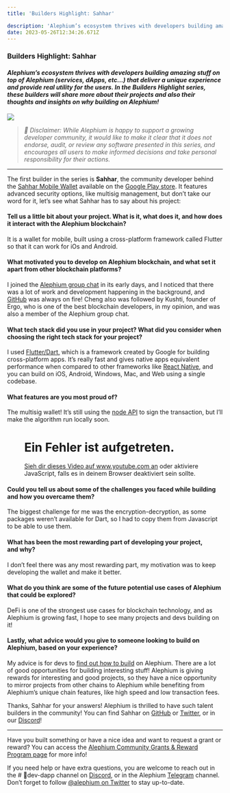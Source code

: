 ```yaml
---
title: 'Builders Highlight: Sahhar'

description: 'Alephium’s ecosystem thrives with developers building amazing stuff on top of Alephium (services, dApps, etc…) that deliver a unique…'
date: 2023-05-26T12:34:26.671Z
---
```


### Builders Highlight: Sahhar

#### _Alephium’s ecosystem thrives with developers building amazing stuff on top of Alephium (services, dApps, etc…) that deliver a unique experience and provide real utility for the users. In the Builders Highlight series, these builders will share more about their projects and also their thoughts and insights on why building on Alephium!_

![](https://cdn-images-1.medium.com/max/800/1*G1-MElsZRYdFoSvPmCaqAA.png)

> _🚨_ _Disclaimer: While Alephium is happy to support a growing developer community, it would like to make it clear that it does not endorse, audit, or review any software presented in this series, and encourages all users to make informed decisions and take personal responsibility for their actions._

---

The first builder in the series is **Sahhar**, the community developer behind the <a href="https://github.com/sahharYoucef/alephium_wallet" class="markup--anchor markup--p-anchor" data-href="https://github.com/sahharYoucef/alephium_wallet" rel="noopener" target="_blank">Sahhar Mobile Wallet</a> available on the <a href="https://play.google.com/store/apps/details?id=com.sahhar.sahhar_wallet" class="markup--anchor markup--p-anchor" data-href="https://play.google.com/store/apps/details?id=com.sahhar.sahhar_wallet" rel="noopener" target="_blank">Google Play store</a>. It features advanced security options, like multisig management, but don’t take our word for it, let’s see what Sahhar has to say about his project:

#### Tell us a little bit about your project. What is it, what does it, and how does it interact with the Alephium blockchain?

It is a wallet for mobile, built using a cross-platform framework called Flutter so that it can work for iOs and Android.

#### What motivated you to develop on Alephium blockchain, and what set it apart from other blockchain platforms?

I joined the <a href="https://t.me/alephiumgroup" class="markup--anchor markup--p-anchor" data-href="https://t.me/alephiumgroup" rel="noopener" target="_blank">Alephium group chat</a> in its early days, and I noticed that there was a lot of work and development happening in the background, and <a href="https://github.com/alephium" class="markup--anchor markup--p-anchor" data-href="https://github.com/alephium" rel="noopener" target="_blank">GitHub</a> was always on fire! Cheng also was followed by Kushti, founder of Ergo, who is one of the best blockchain developers, in my opinion, and was also a member of the Alephium group chat.

#### What tech stack did you use in your project? What did you consider when choosing the right tech stack for your project?

I used <a href="https://flutter.dev/" class="markup--anchor markup--p-anchor" data-href="https://flutter.dev/" rel="noopener" target="_blank">Flutter/Dart,</a> which is a framework created by Google for building cross-platform apps. It’s really fast and gives native apps equivalent performance when compared to other frameworks like <a href="https://reactnative.dev/" class="markup--anchor markup--p-anchor" data-href="https://reactnative.dev/" rel="noopener" target="_blank">React Native</a>, and you can build on iOS, Android, Windows, Mac, and Web using a single codebase.

#### What features are you most proud of?

The multisig wallet! It’s still using the <a href="https://docs.alephium.org/dapps/public-services/#node-and-explorer-apis" class="markup--anchor markup--p-anchor" data-href="https://docs.alephium.org/dapps/public-services/#node-and-explorer-apis" rel="noopener" target="_blank">node API</a> to sign the transaction, but I’ll make the algorithm run locally soon.

<figure id="6f0f" class="graf graf--figure graf--iframe graf-after--p">

<h1 id="ein-fehler-ist-aufgetreten." class="message">Ein Fehler ist aufgetreten.</h1>
<a href="https://www.youtube.com/watch?v=uAseUydyddw" target="_blank">Sieh dir dieses Video auf www.youtube.com an</a> oder aktiviere JavaScript, falls es in deinem Browser deaktiviert sein sollte.
</figure>

#### Could you tell us about some of the challenges you faced while building and how you overcame them?

The biggest challenge for me was the encryption-decryption, as some packages weren’t available for Dart, so I had to copy them from Javascript to be able to use them.

#### What has been the most rewarding part of developing your project, and why?

I don’t feel there was any most rewarding part, my motivation was to keep developing the wallet and make it better.

#### What do you think are some of the future potential use cases of Alephium that could be explored?

DeFi is one of the strongest use cases for blockchain technology, and as Alephium is growing fast, I hope to see many projects and devs building on it!

#### Lastly, what advice would you give to someone looking to build on Alephium, based on your experience?

My advice is for devs to <a href="https://docs.alephium.org/dapps/build-dapp-from-scratch" class="markup--anchor markup--p-anchor" data-href="https://docs.alephium.org/dapps/build-dapp-from-scratch" rel="noopener" target="_blank">find out how to build</a> on Alephium. There are a lot of good opportunities for building interesting stuff! Alephium is giving rewards for interesting and good projects, so they have a nice opportunity to mirror projects from other chains to Alephium while benefiting from Alephium’s unique chain features, like high speed and low transaction fees.

Thanks, Sahhar for your answers! Alephium is thrilled to have such talent builders in the community! You can find Sahhar on <a href="https://github.com/sahharYoucef" class="markup--anchor markup--p-anchor" data-href="https://github.com/sahharYoucef" rel="noopener" target="_blank">GitHub</a> or <a href="https://twitter.com/SahharYoucef" class="markup--anchor markup--p-anchor" data-href="https://twitter.com/SahharYoucef" rel="noopener" target="_blank">Twitter</a>, or in our <a href="http://alephium.org/discord" class="markup--anchor markup--p-anchor" data-href="http://alephium.org/discord" rel="noopener" target="_blank">Discord</a>!

---

Have you built something or have a nice idea and want to request a grant or reward? You can access the <a href="https://github.com/alephium/community/blob/master/Grant%26RewardProgram.md" class="markup--anchor markup--p-anchor" data-href="https://github.com/alephium/community/blob/master/Grant%26RewardProgram.md" rel="noopener" target="_blank">Alephium Community Grants &amp; Reward Program page</a> for more info!

If you need help or have extra questions, you are welcome to reach out in the \# 🎨dev-dapp channel on <a href="https://alephium.org/discord/" class="markup--anchor markup--p-anchor" data-href="https://alephium.org/discord/" rel="noopener" target="_blank">Discord</a>, or in the Alephium <a href="https://t.me/alephiumgroup" class="markup--anchor markup--p-anchor" data-href="https://t.me/alephiumgroup" rel="noopener" target="_blank">Telegram</a> channel. Don’t forget to follow <a href="https://twitter.com/alephium" class="markup--anchor markup--p-anchor" data-href="https://twitter.com/alephium" rel="noopener" target="_blank">@alephium on Twitter</a> to stay up-to-date.
